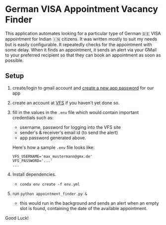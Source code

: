 # German VISA Appointment Vacancy Finder

This application automates looking for a particular type of German 🇩🇪 VISA appointment for Indian 🇮🇳 citizens. It was written mostly to suit my needs but is easily configurable.
It repeatedly checks for the appointment with some delay. When it finds an appointment, it sends an alert via your GMail to your preferred recipient so that they can book an appointment as soon as possible.

## Setup
1. create/login to gmail account and [create a new app password](https://www.lifewire.com/get-a-password-to-access-gmail-by-pop-imap-2-1171882) for our app
2. create an account at [VFS](https://visa.vfsglobal.com/ind/en/deu/register) if you haven't yet done so.
3. fill in the values in the `.env` file which would contain important credentials such as:
    - username, password for logging into the VFS site
    - sender's & receiver's email id (to send the alert)
    - app password generated above.

   Here's how a sample `.env` file looks like:
   ```
   VFS_USERNAME='max_mustermann@gmx.de'
   VFS_PASSWORD='...'
   ...
   ```
4. Install dependencies.
    - `conda env create -f env.yml`
5. run `python appointment_finder.py &`
    - this would run in the background and sends an alert when an empty slot is found, containing the date of the available appointment.

Good Luck!
